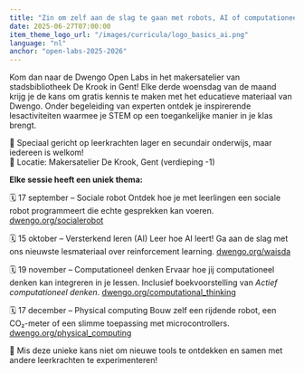 ```yaml
---
title: "Zin om zelf aan de slag te gaan met robots, AI of computationeel denken?"
date: 2025-06-27T07:00:00
item_theme_logo_url: "/images/curricula/logo_basics_ai.png"
language: "nl"
anchor: "open-labs-2025-2026"
---
```


Kom dan naar de Dwengo Open Labs in het makersatelier van stadsbibliotheek De Krook in Gent!
Elke derde woensdag van de maand krijg je de kans om gratis kennis te maken met het educatieve materiaal van Dwengo. Onder begeleiding van experten ontdek je inspirerende lesactiviteiten waarmee je STEM op een toegankelijke manier in je klas brengt.

🎯 Speciaal gericht op leerkrachten lager en secundair onderwijs, maar iedereen is welkom! <br>
📍 Locatie: Makersatelier De Krook, Gent (verdieping -1)

**Elke sessie heeft een uniek thema:**

🗓️ 17 september – Sociale robot
Ontdek hoe je met leerlingen een sociale robot programmeert die echte gesprekken kan voeren.
[dwengo.org/socialerobot](dwengo.org/socialerobot)

🗓️ 15 oktober – Versterkend leren (AI)
Leer hoe AI leert! Ga aan de slag met ons nieuwste lesmateriaal over reinforcement learning.
[dwengo.org/waisda](dwengo.org/waisda)

🗓️ 19 november – Computationeel denken
Ervaar hoe jij computationeel denken kan integreren in je lessen. Inclusief boekvoorstelling van *Actief computationeel denken*.
[dwengo.org/computational_thinking](dwengo.org/computational_thinking)

🗓️ 17 december – Physical computing
Bouw zelf een rijdende robot, een CO₂-meter of een slimme toepassing met microcontrollers.
[dwengo.org/physical_computing](dwengo.org/physical_computing)

📌 Mis deze unieke kans niet om nieuwe tools te ontdekken en samen met andere leerkrachten te experimenteren!



